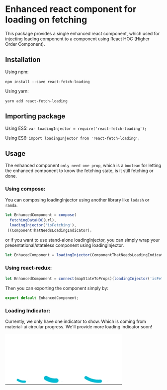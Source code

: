 # Enhanced react component for loading on fetching
This package provides a single enhanced react component, which used for injecting loading component to a component using React HOC (Higher Order Component).

## Installation
Using npm:

`npm install --save react-fetch-loading`

Using yarn:

`yarn add react-fetch-loading`

## Importing package
Using ES5:
`var loadingInjector = require('react-fetch-loading');`

Using ES6:
`import loadingInjector from 'react-fetch-loading';`

## Usage
The enhanced component `only need one prop`, which is a `boolean` for letting the enhanced component to know the fetching state, is it still fetching or done.

### Using compose:

You can composing loadingInjector using another library like `lodash` or `ramda`.
```js
let EnhancedComponent = compose(
  fetchingDataHOC(url),
  loadingInjector('isFetching'),
 )(ComponentThatNeedsLoadingIndicator);
```
or if you want to use stand-alone loadingInjector, you can simply wrap your presentational/stateless component using loadingInjector.

```js
let EnhacedComponent = loadingInjector(ComponentThatNeedsLoadingIndicator);
```

### Using react-redux:
```js
let EnhancedComponent = connect(mapStateToProps)(loadingInjector('isFetching')(ComponentThatNeedsLoadingIndicator);
```

Then you can exporting the component simply by:
```js
export default EnhancedComponent;
```

### Loading Indicator:

Currently, we only have one indicator to show. Which is coming from material-ui circular progress. We'll provide more loading indicator soon!

![](https://raw.githubusercontent.com/oshimayoan/react-fetch-loading/updatingReadme/circular.gif)
